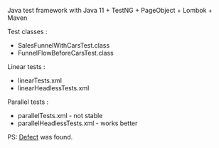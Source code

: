 Java test framework with Java 11 + TestNG + PageObject + Lombok + Maven

Test classes :

- SalesFunnelWithCarsTest.class
- FunnelFlowBeforeCarsTest.class

Linear tests :

- linearTests.xml
- linearHeadlessTests.xml

Parallel tests :

- parallelTests.xml - not stable 
- parallelHeadlessTests.xml - works better

PS: [Defect] was found.

[Defect]: https://drive.google.com/drive/folders/1_QMVUAJSS3gErGKHu-PStJcoKA2pP-1j?usp=sharing